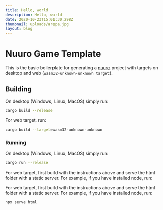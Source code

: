 ```yaml
---
title: Hello, world
description: Hello, world
date: 2020-10-23T15:01:30.298Z
thumbnail: uploads/arepa.jpg
layout: blog
---
```

# Nuuro Game Template

This is the basic boilerplate for generating a
[nuuro](https://crates.io/crates/nuuro) project with targets on desktop and web
(`wasm32-unknown-unknown target`).

## Building

On desktop (Windows, Linux, MacOS) simply run:

```bash
cargo build --release
```

For web target, run:

```bash
cargo build --target=wasm32-unknown-unknown
```

### Running

On desktop (Windows, Linux, MacOS) simply run:

```bash
cargo run --release
```

For web target, first build with the instructions above and serve the html
folder with a static server. For example, if you have installed node, run:

For web target, first build with the instructions above and serve the html
folder with a static server. For example, if you have installed node, run:

```bash
npx serve html
```
